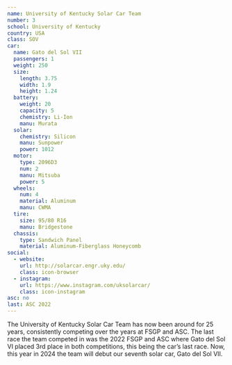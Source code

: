```yaml
---
name: University of Kentucky Solar Car Team
number: 3
school: University of Kentucky
country: USA
class: SOV
car: 
  name: Gato del Sol VII
  passengers: 1
  weight: 250
  size:
    length: 3.75
    width: 1.9
    height: 1.24
  battery: 
    weight: 20
    capacity: 5
    chemistry: Li-Ion
    manu: Murata
  solar: 
    chemistry: Silicon
    manu: Sunpower
    power: 1012
  motor: 
    type: 2096D3
    num: 2
    manu: Mitsuba
    power: 5
  wheels: 
    num: 4
    material: Aluminum
    manu: CWMA
  tire:
    size: 95/80 R16
    manu: Bridgestone
  chassis: 
    type: Sandwich Panel
    material: Aluminum-Fiberglass Honeycomb
social: 
  - website: 
    url: http://solarcar.engr.uky.edu/
    class: icon-browser
  - instagram: 
    url: https://www.instagram.com/uksolarcar/
    class: icon-instagram
asc: no
last: ASC 2022
---
```

The University of Kentucky Solar Car Team has now been around for 25 years, consistently competing over the years at FSGP and ASC. The last race the team competed in was the 2022 FSGP and ASC where Gato del Sol VI placed 3rd place in both competitions, this being the car’s last race. Now, this year in 2024 the team will debut our seventh solar car, Gato del Sol VII.